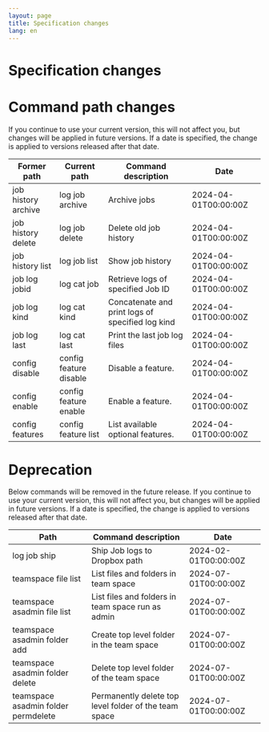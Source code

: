 ```yaml
---
layout: page
title: Specification changes
lang: en
---
```


# Specification changes

# Command path changes

If you continue to use your current version, this will not affect you, but changes will be applied in future versions. If a date is specified, the change is applied to versions released after that date.

| Former path         | Current path           | Command description                              | Date                 |
|---------------------|------------------------|--------------------------------------------------|----------------------|
| job history archive | log job archive        | Archive jobs                                     | 2024-04-01T00:00:00Z |
| job history delete  | log job delete         | Delete old job history                           | 2024-04-01T00:00:00Z |
| job history list    | log job list           | Show job history                                 | 2024-04-01T00:00:00Z |
| job log jobid       | log cat job            | Retrieve logs of specified Job ID                | 2024-04-01T00:00:00Z |
| job log kind        | log cat kind           | Concatenate and print logs of specified log kind | 2024-04-01T00:00:00Z |
| job log last        | log cat last           | Print the last job log files                     | 2024-04-01T00:00:00Z |
| config disable      | config feature disable | Disable a feature.                               | 2024-04-01T00:00:00Z |
| config enable       | config feature enable  | Enable a feature.                                | 2024-04-01T00:00:00Z |
| config features     | config feature list    | List available optional features.                | 2024-04-01T00:00:00Z |

# Deprecation

Below commands will be removed in the future release. If you continue to use your current version, this will not affect you, but changes will be applied in future versions. If a date is specified, the change is applied to versions released after that date.

| Path                                | Command description                                   | Date                 |
|-------------------------------------|-------------------------------------------------------|----------------------|
| log job ship                        | Ship Job logs to Dropbox path                         | 2024-02-01T00:00:00Z |
| teamspace file list                 | List files and folders in team space                  | 2024-07-01T00:00:00Z |
| teamspace asadmin file list         | List files and folders in team space run as admin     | 2024-07-01T00:00:00Z |
| teamspace asadmin folder add        | Create top level folder in the team space             | 2024-07-01T00:00:00Z |
| teamspace asadmin folder delete     | Delete top level folder of the team space             | 2024-07-01T00:00:00Z |
| teamspace asadmin folder permdelete | Permanently delete top level folder of the team space | 2024-07-01T00:00:00Z |


